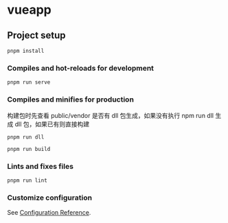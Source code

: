 # vueapp

## Project setup

```
pnpm install
```

### Compiles and hot-reloads for development

```
pnpm run serve
```

### Compiles and minifies for production

构建包时先查看 public/vendor 是否有 dll 包生成，如果没有执行 npm run dll 生成 dll 包，如果已有则直接构建

```
pnpm run dll
```

```
pnpm run build
```

### Lints and fixes files

```
pnpm run lint
```

### Customize configuration

See [Configuration Reference](https://cli.vuejs.org/config/).
